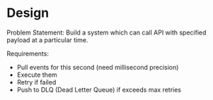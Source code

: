 # Design

Problem Statement: Build a system which can call API with specified payload at a particular time.

Requirements:

- Pull events for this second (need millisecond precision)
- Execute them
- Retry if failed
- Push to DLQ (Dead Letter Queue) if exceeds max retries

